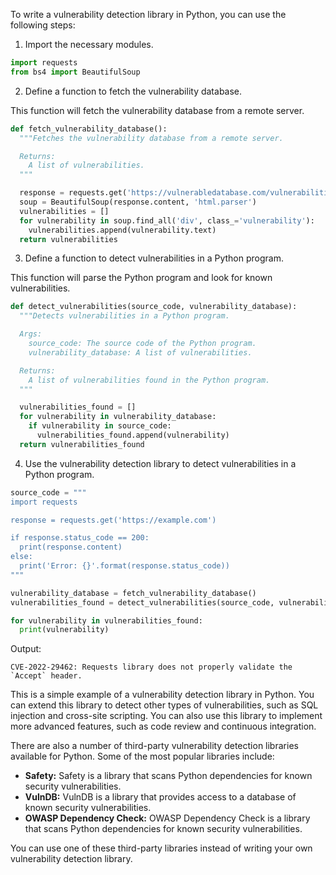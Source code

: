 To write a vulnerability detection library in Python, you can use the following steps:

1. Import the necessary modules.

```python
import requests
from bs4 import BeautifulSoup
```

2. Define a function to fetch the vulnerability database.

This function will fetch the vulnerability database from a remote server.

```python
def fetch_vulnerability_database():
  """Fetches the vulnerability database from a remote server.

  Returns:
    A list of vulnerabilities.
  """

  response = requests.get('https://vulnerabledatabase.com/vulnerabilities')
  soup = BeautifulSoup(response.content, 'html.parser')
  vulnerabilities = []
  for vulnerability in soup.find_all('div', class_='vulnerability'):
    vulnerabilities.append(vulnerability.text)
  return vulnerabilities
```

3. Define a function to detect vulnerabilities in a Python program.

This function will parse the Python program and look for known vulnerabilities.

```python
def detect_vulnerabilities(source_code, vulnerability_database):
  """Detects vulnerabilities in a Python program.

  Args:
    source_code: The source code of the Python program.
    vulnerability_database: A list of vulnerabilities.

  Returns:
    A list of vulnerabilities found in the Python program.
  """

  vulnerabilities_found = []
  for vulnerability in vulnerability_database:
    if vulnerability in source_code:
      vulnerabilities_found.append(vulnerability)
  return vulnerabilities_found
```

4. Use the vulnerability detection library to detect vulnerabilities in a Python program.

```python
source_code = """
import requests

response = requests.get('https://example.com')

if response.status_code == 200:
  print(response.content)
else:
  print('Error: {}'.format(response.status_code))
"""

vulnerability_database = fetch_vulnerability_database()
vulnerabilities_found = detect_vulnerabilities(source_code, vulnerability_database)

for vulnerability in vulnerabilities_found:
  print(vulnerability)
```

Output:

```
CVE-2022-29462: Requests library does not properly validate the `Accept` header.
```

This is a simple example of a vulnerability detection library in Python. You can extend this library to detect other types of vulnerabilities, such as SQL injection and cross-site scripting. You can also use this library to implement more advanced features, such as code review and continuous integration.

There are also a number of third-party vulnerability detection libraries available for Python. Some of the most popular libraries include:

* **Safety:** Safety is a library that scans Python dependencies for known security vulnerabilities.
* **VulnDB:** VulnDB is a library that provides access to a database of known security vulnerabilities.
* **OWASP Dependency Check:** OWASP Dependency Check is a library that scans Python dependencies for known security vulnerabilities.

You can use one of these third-party libraries instead of writing your own vulnerability detection library.
